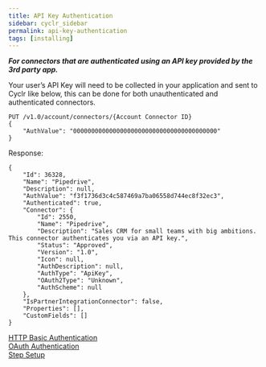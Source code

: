 ```yaml
---
title: API Key Authentication
sidebar: cyclr_sidebar
permalink: api-key-authentication
tags: [installing]
---
```


_**For connectors that are authenticated using an API key provided by the 3rd party app.**_

Your user’s API Key will need to be collected in your application and sent to Cyclr like below, this can be done for both unauthenticated and authenticated connectors.

    PUT /v1.0/account/connectors/{Account Connector ID}
    {
        "AuthValue": "0000000000000000000000000000000000000000"
    }

Response:

    {
        "Id": 36328,
        "Name": "Pipedrive",
        "Description": null,
        "AuthValue": "f3f1736d3c4c587469a7ba06558d744ec8f32ec3",
        "Authenticated": true,
        "Connector": {
            "Id": 2550,
            "Name": "Pipedrive",
            "Description": "Sales CRM for small teams with big ambitions. This connector authenticates you via an API key.",
            "Status": "Approved",
            "Version": "1.0",
            "Icon": null,
            "AuthDescription": null,
            "AuthType": "ApiKey",
            "OAuth2Type": "Unknown",
            "AuthScheme": null
        },
        "IsPartnerIntegrationConnector": false,
        "Properties": [],
        "CustomFields": []
    }

[HTTP Basic Authentication](./basic-authentication)  
[OAuth Authentication](./oauth-authentication)  
[Step Setup](./step-set-up)